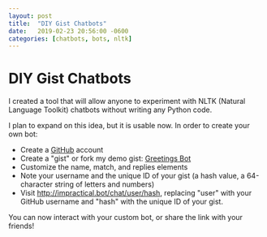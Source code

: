 ```yaml
---
layout: post
title:  "DIY Gist Chatbots"
date:   2019-02-23 20:56:00 -0600
categories: [chatbots, bots, nltk] 
---
```


# DIY Gist Chatbots

I created a tool that will allow anyone to experiment with NLTK (Natural Language Toolkit) chatbots without writing any Python code.

I plan to expand on this idea, but it is usable now. In order to create your own bot:

* Create a [GitHub](https://github.com) account
* Create a "gist" or fork my demo gist: [Greetings Bot](https://gist.github.com/cherdt/f29a847a08fdc24a42a8e427e079310c)
* Customize the name, match, and replies elements
* Note your username and the unique ID of your gist (a hash value, a 64-character string of letters and numbers)
* Visit http://impractical.bot/chat/user/hash, replacing "user" with your GitHub username and "hash" with the unique ID of your gist.

You can now interact with your custom bot, or share the link with your friends!
